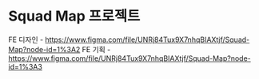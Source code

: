 # Squad Map 프로젝트


FE 디자인 - https://www.figma.com/file/UNRj84Tux9X7nhqBIAXtjf/Squad-Map?node-id=1%3A2
FE 기획 - https://www.figma.com/file/UNRj84Tux9X7nhqBIAXtjf/Squad-Map?node-id=1%3A3
